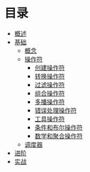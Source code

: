 # 目录

- [概述](README.md)
- [基础]()
  - [概念]()
  - [操作符]()
    - [创建操作符]()
    - [转换操作符]()
    - [过滤操作符]()
    - [组合操作符]()
    - [多播操作符]()
    - [错误处理操作符]()
    - [工具操作符]()
    - [条件和布尔操作符]()
    - [数学和聚合操作符]()
  - [调度器]()
- [进阶]()
- [实战](./src/example/readme.md)
